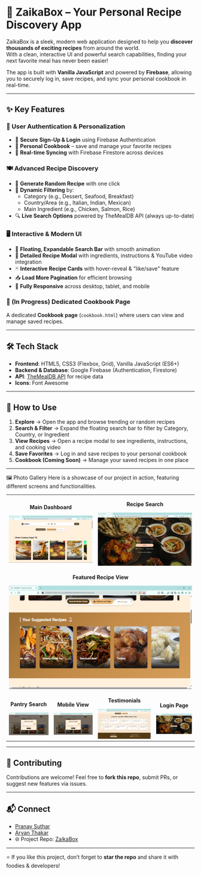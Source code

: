 # 🍳 ZaikaBox – Your Personal Recipe Discovery App  

ZaikaBox is a sleek, modern web application designed to help you **discover thousands of exciting recipes** from around the world.  
With a clean, interactive UI and powerful search capabilities, finding your next favorite meal has never been easier!  

The app is built with **Vanilla JavaScript** and powered by **Firebase**, allowing you to securely log in, save recipes, and sync your personal cookbook in real-time.  

---

## ✨ Key Features  

### 👤 User Authentication & Personalization  
- 🔑 **Secure Sign-Up & Login** using Firebase Authentication  
- 📖 **Personal Cookbook** – save and manage your favorite recipes  
- 🔄 **Real-time Syncing** with Firebase Firestore across devices  

### 🍽️ Advanced Recipe Discovery  
- 🎲 **Generate Random Recipe** with one click  
- 🧠 **Dynamic Filtering** by:  
  - Category (e.g., Dessert, Seafood, Breakfast)  
  - Country/Area (e.g., Italian, Indian, Mexican)  
  - Main Ingredient (e.g., Chicken, Salmon, Rice)  
- 🔍 **Live Search Options** powered by TheMealDB API (always up-to-date)  

### 🖥️ Interactive & Modern UI  
- 🔎 **Floating, Expandable Search Bar** with smooth animation  
- 📑 **Detailed Recipe Modal** with ingredients, instructions & YouTube video integration  
- 🃏 **Interactive Recipe Cards** with hover-reveal & "like/save" feature  
- 📥 **Load More Pagination** for efficient browsing  
- 📱 **Fully Responsive** across desktop, tablet, and mobile  

### 🚧 (In Progress) Dedicated Cookbook Page  
A dedicated **Cookbook page** (`cookbook.html`) where users can view and manage saved recipes.  

---

## 🛠️ Tech Stack  

- **Frontend**: HTML5, CSS3 (Flexbox, Grid), Vanilla JavaScript (ES6+)  
- **Backend & Database**: Google Firebase (Authentication, Firestore)  
- **API**: [TheMealDB API](https://www.themealdb.com/) for recipe data  
- **Icons**: Font Awesome  

---

## 🚀 How to Use  

1. **Explore** → Open the app and browse trending or random recipes  
2. **Search & Filter** → Expand the floating search bar to filter by Category, Country, or Ingredient  
3. **View Recipes** → Open a recipe modal to see ingredients, instructions, and cooking video  
4. **Save Favorites** → Log in and save recipes to your personal cookbook  
5. **Cookbook (Coming Soon)** → Manage your saved recipes in one place  

---

🖼️ Photo Gallery
Here is a showcase of our project in action, featuring different screens and functionalities.

<table align="center">
<tr>
<td colspan="2" align="center">
<p><b>Main Dashboard</b></p>
<img src="ZAIKABOX/images/photo1.png" alt="Collage Image 1" width="100%">
</td>
<td colspan="2" align="center">
<p><b>Recipe Search</b></p>
<img src="ZAIKABOX/images/photo2.png" alt="Collage Image 2" width="100%">
</td>
</tr>
<tr>
<td colspan="4" align="center">
<p><b>Featured Recipe View</b></p>
<img src="ZAIKABOX/images/photo5.png" alt="Large central collage image" width="100%">
</td>
</tr>
<tr>
<td align="center">
<p><b>Pantry Search</b></p>
<img src="ZAIKABOX/images/photo4.png" alt="Collage Image 4" width="100%">
</td>
<td align="center">
<p><b>Mobile View</b></p>
<img src="ZAIKABOX/images/photo4.png" alt="Collage Image 5" width="100%">
</td>
<td align="center">
<p><b>Testimonials</b></p>
<img src="ZAIKABOX/images/photo3.png" alt="Collage Image 6" width="100%">
</td>
<td align="center">
<p><b>Login Page</b></p>
<img src="ZAIKABOX/images/photo2.png" alt="Collage Image 7" width="100%">
</td>
</tr>
</table>

---

## 🤝 Contributing  

Contributions are welcome! Feel free to **fork this repo**, submit PRs, or suggest new features via issues.  

---

## 📬 Connect  

- [Pranay Suthar](https://github.com/Pranay-Suthar)  
- [Aryan Thakar](https://github.com/aryan9106)
- 🌐 Project Repo: [ZaikaBox](https://github.com/Pranay-Suthar/ZAIKABOX)  

---

⭐ If you like this project, don’t forget to **star the repo** and share it with foodies & developers!  
